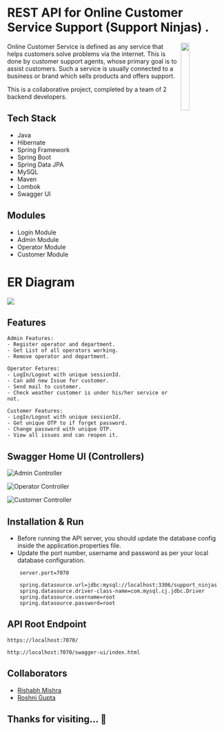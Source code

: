 # REST API for Online Customer Service Support (Support Ninjas) .

<img
  align="right"
        width="20%"
        src="https://github.com/rishabh2298/vacuous-quartz-2667/blob/main/SupportNinjas.png"
        alt=""
      />
Online Customer Service is defined as any service that helps customers solve problems via the internet. This is done by customer support agents, whose primary goal is to assist customers. Such a service is usually connected to a business or brand which sells products and offers support.

This is a collaborative project, completed by a team of 2 backend developers.

## Tech Stack

- Java
- Hibernate
- Spring Framework
- Spring Boot
- Spring Data JPA
- MySQL
- Maven
- Lombok
- Swagger UI

## Modules
- Login Module
- Admin Module
- Operator Module
- Customer Module

# ER Diagram

<img src="https://user-images.githubusercontent.com/104244053/221412046-dcf761cd-e3cf-4ed8-a80e-946f31d54bb6.png" >

## Features
```
Admin Features:
- Register operator and department.
- Get List of all operators working.
- Remove operator and department.
```
```
Operator Fetures:
- LogIn/Logout with unique sessionId.
- Can add new Issue for customer.
- Send mail to customer.
- Check weather customer is under his/her service or not.
```
```
Customer Features:
- LogIn/Logout with unique sessionId.
- Get unique OTP to if forget password.
- Change password with unique OTP.
- View all issues and can reopen it.
```
## Swagger Home UI (Controllers)

![Admin Controller](https://user-images.githubusercontent.com/105991025/222085769-0b9d3292-df67-4783-acb1-31a29c12cdf3.PNG)

![Operator Controller](https://user-images.githubusercontent.com/105991025/222085962-c6a882e9-a0d3-4dbd-baa3-c0f997786cc1.PNG)

![Customer Controller](https://user-images.githubusercontent.com/105991025/222086155-4fdd2353-4b66-4a5b-b785-97a4a46bd047.PNG)


## Installation & Run

- Before running the API server, you should update the database config inside the application.properties file.
- Update the port number, username and password as per your local database configuration.

```
    server.port=7070

    spring.datasource.url=jdbc:mysql://localhost:3306/support_ninjas
    spring.datasource.driver-class-name=com.mysql.cj.jdbc.Driver
    spring.datasource.username=root
    spring.datasource.password=root
```

## API Root Endpoint

```
https://localhost:7070/
```

```
http://localhost:7070/swagger-ui/index.html
```

## Collaborators

- [Rishabh Mishra](https://github.com/rishabh2298)
- [Roshni Gupta](https://github.com/guptaroshni)

<h2> Thanks for visiting... 🙂 </h2>
